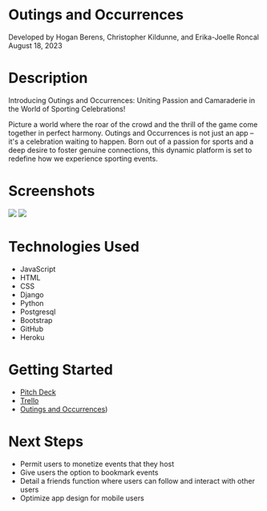 # Outings and Occurrences
Developed by Hogan Berens, Christopher Kildunne, and Erika-Joelle Roncal 
August 18, 2023

# Description
Introducing Outings and Occurrences: Uniting Passion and Camaraderie in the World of Sporting Celebrations!

Picture a world where the roar of the crowd and the thrill of the game come together in perfect harmony. Outings and Occurrences is not just an app – it's a celebration waiting to happen. Born out of a passion for sports and a deep desire to foster genuine connections, this dynamic platform is set to redefine how we experience sporting events.


# Screenshots

<img src="url to your image on imgur">
<img src="url to your image on imgur">

# Technologies Used

- JavaScript
- HTML
- CSS
- Django
- Python
- Postgresql
- Bootstrap
- GitHub
- Heroku

# Getting Started

- [Pitch Deck](https://docs.google.com/presentation/d/1e7EBcHRoVNb1EOOLkkf-WwUtXmWMCLGt8VCkNTIHNH0/edit#slide=id.g114361a249a_0_0)
- [Trello](https://trello.com/b/M8FBizu5/project-3)
- [Outings and Occurrences](https://outings-af5fe22770a5.herokuapp.com/))

# Next Steps

- Permit users to monetize events that they host
- Give users the option to bookmark events
- Detail a friends function where users can follow and interact with other users
- Optimize app design for mobile users
